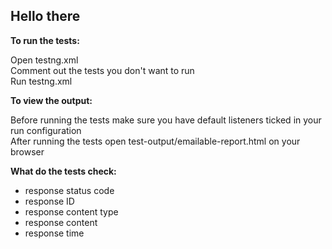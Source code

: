 ## Hello there

**To run the tests:**

Open testng.xml<br/>
Comment out the tests you don't want to run<br/>
Run testng.xml

**To view the output:**

Before running the tests make sure you have default listeners ticked in your run configuration<br/>
After running the tests open test-output/emailable-report.html on your browser

**What do the tests check:**

- response status code<br/>
- response ID<br/>
- response content type<br/>
- response content<br/>
- response time

